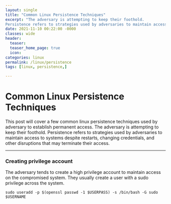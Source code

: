 ```yaml
---
layout: single
title: "Common Linux Persistence Techniques"
excerpt: "The adversary is attempting to keep their foothold.
Persistence refers to strategies used by adversaries to maintain access to systems despite restarts, changing credentials, and other disruptions that may terminate their access. "
date: 2021-11-10 00:22:00 -0000
classes: wide
header:
  teaser: 
  teaser_home_page: true
  icon: 
categories: linux
permalink: /linux/persistence
tags: [linux, persistence,]

---
```


# Common Linux Persistence Techniques


This post will cover a few common linux persistence techniques used by adversary to establish permanent access. The adversary is attempting to keep their foothold.
Persistence refers to strategies used by adversaries to maintain access to systems despite restarts, changing credentials, and other disruptions that may terminate their access. 

---
### Creating privilege account

The adversary tends to create a high privilege account to maintain access on the compromised system. They usually create a user with a sudo privilege across the system.

`sudo useradd -p $(openssl passwd -1 $USERPASS) -s /bin/bash -G sudo $USERNAME`
    




